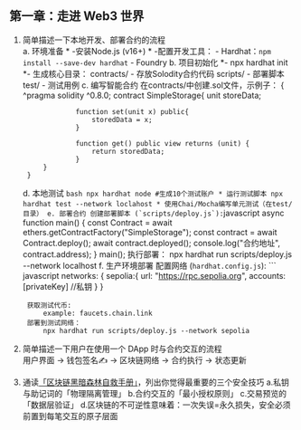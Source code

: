 ## 第一章：走进 Web3 世界

1. 简单描述一下本地开发、部署合约的流程                                                              
    a. 环境准备
        * -安装Node.js (v16+)
        * -配置开发工具：
            - Hardhat：`npm install --save-dev hardhat`
            - Foundry
    b. 项目初始化
        *- npx hardhat init 
        *- 生成核心目录：
            contracts/ - 存放Solodity合约代码
            scripts/   - 部署脚本
            test/      - 测试用例
    c. 编写智能合约
        在contracts/中创建.sol文件，示例子：
        {
            ^pragma solidity ^0.8.0;
            contract SimpleStorage{
                    unit storeData;

                    function set(unit x) public{
                        storedData = x;
                    }

                    function get() public view returns (unit) {
                        return storedData;
                    }
            }
        }
    d. 本地测试
        ``` bash
        npx hardhat node #生成10个测试账户
        * 运行测试脚本
        npx hardhat test --network loclahost
        * 使用Chai/Mocha编写单元测试（在test/目录）
    e. 部署合约
        创建部署脚本 (`scripts/deploy.js`):
        ```javascript
        async function main() {
            const Contract = await ethers.getContractFactory("SimpleStorage");
            const contract = await Contract.deploy();
            await contract.deployed();
            console.log("合约地址", contract.address);
        }
        main();
        执行部署：
        npx hardhat run scripts/deploy.js --network localhost
    f. 生产环境部署
        配置网络 (`hardhat.config.js`):
        ``` javascript
        networks: {
            sepolia:{
                url: "https://rpc.sepolia.org",
                accounts: [privateKey] //私钥
            }
        }

        获取测试代币:
            example: faucets.chain.link
        部署到测试网络：
            npx hardhat run scripts/deploy.js --network sepolia
2. 简单描述一下用户在使用一个 DApp 时与合约交互的流程                                                
 用户界面 -> 钱包签名✍️ -> 区块链网络 -> 合约执行 -> 状态更新
3. 通读[「区块链黑暗森林自救手册」](https://github.com/slowmist/Blockchain-dark-forest-selfguard-handbook/blob/main/README_CN.md)，列出你觉得最重要的三个安全技巧 
    a.私钥与助记词的「物理隔离管理」
    b.合约交互的「最小授权原则」
    c.交易预览的「数据层验证」
    d.区块链的不可逆性意味着：一次失误=永久损失，安全必须前置到每笔交互的原子层面
